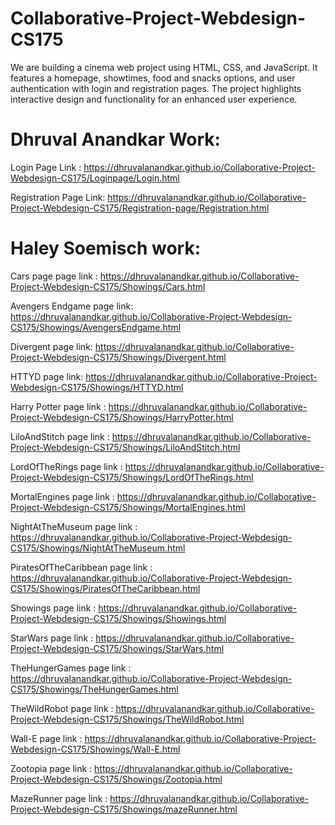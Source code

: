 # Collaborative-Project-Webdesign-CS175
 We are building a cinema web project using HTML, CSS, and JavaScript. It features a homepage, showtimes, food and snacks options, and user authentication with login and registration pages. The project highlights interactive design and functionality for an enhanced user experience.
 
# Dhruval Anandkar Work: 
Login Page Link : https://dhruvalanandkar.github.io/Collaborative-Project-Webdesign-CS175/Loginpage/Login.html

Registration Page Link: https://dhruvalanandkar.github.io/Collaborative-Project-Webdesign-CS175/Registration-page/Registration.html

# Haley Soemisch work:
 Cars page page link : https://dhruvalanandkar.github.io/Collaborative-Project-Webdesign-CS175/Showings/Cars.html
 
 Avengers Endgame page link: https://dhruvalanandkar.github.io/Collaborative-Project-Webdesign-CS175/Showings/AvengersEndgame.html
 
 Divergent page link: https://dhruvalanandkar.github.io/Collaborative-Project-Webdesign-CS175/Showings/Divergent.html
 
 HTTYD page link: https://dhruvalanandkar.github.io/Collaborative-Project-Webdesign-CS175/Showings/HTTYD.html
 
 Harry Potter page link : https://dhruvalanandkar.github.io/Collaborative-Project-Webdesign-CS175/Showings/HarryPotter.html
 
 LiloAndStitch page link : https://dhruvalanandkar.github.io/Collaborative-Project-Webdesign-CS175/Showings/LiloAndStitch.html
 
 LordOfTheRings page link : https://dhruvalanandkar.github.io/Collaborative-Project-Webdesign-CS175/Showings/LordOfTheRings.html
 
 MortalEngines page link : https://dhruvalanandkar.github.io/Collaborative-Project-Webdesign-CS175/Showings/MortalEngines.html
 
 NightAtTheMuseum page link : https://dhruvalanandkar.github.io/Collaborative-Project-Webdesign-CS175/Showings/NightAtTheMuseum.html
 
 PiratesOfTheCaribbean page link : https://dhruvalanandkar.github.io/Collaborative-Project-Webdesign-CS175/Showings/PiratesOfTheCaribbean.html
 
 Showings page link : https://dhruvalanandkar.github.io/Collaborative-Project-Webdesign-CS175/Showings/Showings.html
 
 StarWars page link : https://dhruvalanandkar.github.io/Collaborative-Project-Webdesign-CS175/Showings/StarWars.html
 
 TheHungerGames page link : https://dhruvalanandkar.github.io/Collaborative-Project-Webdesign-CS175/Showings/TheHungerGames.html
 
 TheWildRobot page link : https://dhruvalanandkar.github.io/Collaborative-Project-Webdesign-CS175/Showings/TheWildRobot.html
 
 Wall-E page link : https://dhruvalanandkar.github.io/Collaborative-Project-Webdesign-CS175/Showings/Wall-E.html
 
 Zootopia page link : https://dhruvalanandkar.github.io/Collaborative-Project-Webdesign-CS175/Showings/Zootopia.html
 
 MazeRunner page link : https://dhruvalanandkar.github.io/Collaborative-Project-Webdesign-CS175/Showings/mazeRunner.html












